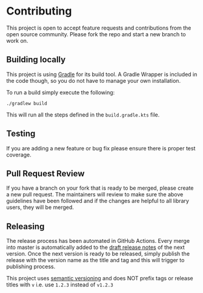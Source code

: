 # Contributing
This project is open to accept feature requests and contributions from the open source community. 
Please fork the repo and start a new branch to work on.


## Building locally
This project is using [Gradle](https://gradle.org/) for its build tool.
 A Gradle Wrapper is included in the code though, so you do not have to manage your own installation.

To run a build simply execute the following:

```shell script
./gradlew build
```

This will run all the steps defined in the `build.gradle.kts` file.


## Testing
If you are adding a new feature or bug fix please ensure there is proper test coverage.

## Pull Request Review
If you have a branch on your fork that is ready to be merged, please create a new pull request. The maintainers will review to make sure the above guidelines have been followed and if the changes are helpful to all library users, they will be merged.

## Releasing
The release process has been automated in GitHub Actions. Every merge into master is automatically added to the 
[draft release notes](https://github.com/navikt/mock-oauth2-server/releases) of the next version. Once the next 
version is ready to be released, simply publish the release with the version name as the title and tag and this 
will trigger to publishing process.

This project uses [semantic versioning](https://semver.org/) and does NOT prefix tags or release titles with `v` i.e. use `1.2.3` instead of `v1.2.3` 
